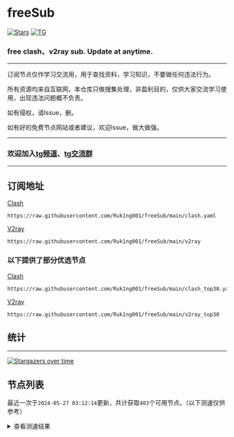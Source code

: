 # freeSub
[![Stars](https://img.shields.io/github/stars/Ruk1ng001/freeSub)](https://github.com/Ruk1ng001/freeSub/stargazers)
[![TG](https://img.shields.io/badge/Telegram-gray?logo=Telegram)](https://t.me/Ruk1ng001)
### free clash、v2ray sub. Update at anytime.

---

订阅节点仅作学习交流用，用于查找资料，学习知识，不要做任何违法行为。

所有资源均来自互联网，本仓库只做搜集处理，非盈利目的，仅供大家交流学习使用，出现违法问题概不负责。

如有侵权，请Issue，删。

如有好的免费节点网站或者建议，欢迎Issue，做大做强。

---

### 欢迎加入[tg频道](https://t.me/Ruk1ng001)、[tg交流群](https://t.me/+-e-b04EE5Cw2NmU1)

---

## 订阅地址
[Clash](https://raw.githubusercontent.com/Ruk1ng001/freeSub/main/clash.yaml)
```
https://raw.githubusercontent.com/Ruk1ng001/freeSub/main/clash.yaml
```
[V2ray](https://raw.githubusercontent.com/Ruk1ng001/freeSub/main/v2ray)
```
https://raw.githubusercontent.com/Ruk1ng001/freeSub/main/v2ray
```
### 以下提供了部分优选节点

[Clash](https://raw.githubusercontent.com/Ruk1ng001/freeSub/main/clash_top30.yaml)
```
https://raw.githubusercontent.com/Ruk1ng001/freeSub/main/clash_top30.yaml
```
[V2ray](https://raw.githubusercontent.com/Ruk1ng001/freeSub/main/v2ray_top30)
```
https://raw.githubusercontent.com/Ruk1ng001/freeSub/main/v2ray_top30
```

## 统计

---

[![Stargazers over time](https://starchart.cc/Ruk1ng001/freeSub.svg)](https://starchart.cc/Ruk1ng001/freeSub)

## 节点列表

最近一次于`2024-05-27 03:12:14`更新，共计获取`403`个可用节点。（以下测速仅供参考）

<details> <summary>查看测速结果</summary>

| 序号 | 节点 | 带宽 | 延迟 |
|:--:|:--:|:--:|:--:|
 | 1 | CN😈github.com/Ruk1ng001_365511842 | 3.81MB/s | 603.00ms |
 | 2 | CN😈github.com/Ruk1ng001_824627325 | 3.72MB/s | 704.00ms |
 | 3 | CN😈github.com/Ruk1ng001_1512452649 | 3.70MB/s | 376.00ms |
 | 4 | CN😈github.com/Ruk1ng001_1032082977 | 3.64MB/s | 555.00ms |
 | 5 | CN😈github.com/Ruk1ng001_916681039 | 3.61MB/s | 661.00ms |
 | 6 | CN😈github.com/Ruk1ng001_-352033963 | 3.60MB/s | 526.00ms |
 | 7 | CN😈github.com/Ruk1ng001_-1259784403 | 3.51MB/s | 646.00ms |
 | 8 | CN😈github.com/Ruk1ng001_-661647363 | 3.50MB/s | 931.00ms |
 | 9 | CN😈github.com/Ruk1ng001_-2113948591 | 3.48MB/s | 616.00ms |
 | 10 | HK😈github.com/Ruk1ng001_1579372612 | 3.41MB/s | 394.00ms |
 | 11 | CN😈github.com/Ruk1ng001_-1017574049 | 3.33MB/s | 685.00ms |
 | 12 | CN😈github.com/Ruk1ng001_-866374834 | 3.30MB/s | 421.00ms |
 | 13 | CN😈github.com/Ruk1ng001_-7431999 | 3.29MB/s | 404.00ms |
 | 14 | CN😈github.com/Ruk1ng001_138874037 | 3.28MB/s | 522.00ms |
 | 15 | HK😈github.com/Ruk1ng001_891728164 | 3.13MB/s | 1895.00ms |
 | 16 | CN😈github.com/Ruk1ng001_-1725807921 | 3.05MB/s | 579.00ms |
 | 17 | JP😈github.com/Ruk1ng001_-283033737 | 3.03MB/s | 451.00ms |
 | 18 | CN😈github.com/Ruk1ng001_-616224414 | 2.88MB/s | 504.00ms |
 | 19 | CN😈github.com/Ruk1ng001_-699643286 | 2.84MB/s | 624.00ms |
 | 20 | UM😈github.com/Ruk1ng001_592070767 | 2.81MB/s | 666.00ms |
 | 21 | CN😈github.com/Ruk1ng001_538467453 | 2.67MB/s | 511.00ms |
 | 22 | CN😈github.com/Ruk1ng001_-25292998 | 2.64MB/s | 338.00ms |
 | 23 | CN😈github.com/Ruk1ng001_-359419728 | 2.56MB/s | 512.00ms |
 | 24 | TW😈github.com/Ruk1ng001_-1005625977 | 2.56MB/s | 351.00ms |
 | 25 | CN😈github.com/Ruk1ng001_342664367 | 2.56MB/s | 722.00ms |
 | 26 | CN😈github.com/Ruk1ng001_-945379178 | 2.54MB/s | 655.00ms |
 | 27 | CN😈github.com/Ruk1ng001_603029658 | 2.49MB/s | 587.00ms |
 | 28 | CN😈github.com/Ruk1ng001_-759104754 | 2.42MB/s | 662.00ms |
 | 29 | SG😈github.com/Ruk1ng001_251175091 | 2.30MB/s | 497.00ms |
 | 30 | SG😈github.com/Ruk1ng001_-2049361601 | 2.29MB/s | 977.00ms |
 | 31 | CN😈github.com/Ruk1ng001_1988319447 | 2.28MB/s | 1463.00ms |
 | 32 | TW😈github.com/Ruk1ng001_-414360870 | 2.20MB/s | 393.00ms |
 | 33 | CN😈github.com/Ruk1ng001_-2066242510 | 2.18MB/s | 973.00ms |
 | 34 | CN😈github.com/Ruk1ng001_-683134103 | 2.18MB/s | 650.00ms |
 | 35 | CN😈github.com/Ruk1ng001_825794549 | 2.17MB/s | 623.00ms |
 | 36 | CN😈github.com/Ruk1ng001_1612293333 | 2.15MB/s | 694.00ms |
 | 37 | TW😈github.com/Ruk1ng001_-406124601 | 2.12MB/s | 373.00ms |
 | 38 | CN😈github.com/Ruk1ng001_477943742 | 2.07MB/s | 726.00ms |
 | 39 | SG😈github.com/Ruk1ng001_-869093871 | 2.04MB/s | 490.00ms |
 | 40 | HK😈github.com/Ruk1ng001_-746840979 | 2.04MB/s | 1496.00ms |
 | 41 | TW😈github.com/Ruk1ng001_823365205 | 2.03MB/s | 385.00ms |
 | 42 | CA😈github.com/Ruk1ng001_-1008720777 | 1.98MB/s | 405.00ms |
 | 43 | JP😈github.com/Ruk1ng001_-713905186 | 1.95MB/s | 1479.00ms |
 | 44 | KR😈github.com/Ruk1ng001_-349822655 | 1.94MB/s | 617.00ms |
 | 45 | CH😈github.com/Ruk1ng001_-1001960495 | 1.93MB/s | 711.00ms |
 | 46 | SG😈github.com/Ruk1ng001_-438121321 | 1.92MB/s | 573.00ms |
 | 47 | HK😈github.com/Ruk1ng001_-1608408967 | 1.91MB/s | 1074.00ms |
 | 48 | HK😈github.com/Ruk1ng001_1203476530 | 1.89MB/s | 2083.00ms |
 | 49 | CN😈github.com/Ruk1ng001_797834581 | 1.86MB/s | 832.00ms |
 | 50 | CN😈github.com/Ruk1ng001_1097642371 | 1.85MB/s | 699.00ms |
 | 51 | HK😈github.com/Ruk1ng001_-677114025 | 1.72MB/s | 715.00ms |
 | 52 | CN😈github.com/Ruk1ng001_-481149240 | 1.71MB/s | 881.00ms |
 | 53 | CH😈github.com/Ruk1ng001_840765511 | 1.69MB/s | 1040.00ms |
 | 54 | TW😈github.com/Ruk1ng001_-877574257 | 1.62MB/s | 710.00ms |
 | 55 | CN😈github.com/Ruk1ng001_1279534408 | 1.60MB/s | 1107.00ms |
 | 56 | HK😈github.com/Ruk1ng001_-902241499 | 1.60MB/s | 810.00ms |
 | 57 | JP😈github.com/Ruk1ng001_2101794800 | 1.58MB/s | 1364.00ms |
 | 58 | JP😈github.com/Ruk1ng001_1938509145 | 1.57MB/s | 706.00ms |
 | 59 | JP😈github.com/Ruk1ng001_2104909520 | 1.56MB/s | 835.00ms |
 | 60 | CN😈github.com/Ruk1ng001_1016221803 | 1.55MB/s | 1019.00ms |
 | 61 | CN😈github.com/Ruk1ng001_-218722073 | 1.51MB/s | 882.00ms |
 | 62 | CA😈github.com/Ruk1ng001_-925372737 | 1.51MB/s | 1307.00ms |
 | 63 | HK😈github.com/Ruk1ng001_1105575492 | 1.50MB/s | 508.00ms |
 | 64 | CA😈github.com/Ruk1ng001_-352530556 | 1.49MB/s | 916.00ms |
 | 65 | Other😈github.com/Ruk1ng001_2143674631 | 1.48MB/s | 1988.00ms |
 | 66 | SG😈github.com/Ruk1ng001_-981928409 | 1.48MB/s | 373.00ms |
 | 67 | CN😈github.com/Ruk1ng001_1121528462 | 1.46MB/s | 547.00ms |
 | 68 | CA😈github.com/Ruk1ng001_1253989540 | 1.46MB/s | 1349.00ms |
 | 69 | KR😈github.com/Ruk1ng001_1855538875 | 1.45MB/s | 779.00ms |
 | 70 | CA😈github.com/Ruk1ng001_1683630258 | 1.45MB/s | 1544.00ms |
 | 71 | CA😈github.com/Ruk1ng001_312756856 | 1.41MB/s | 1022.00ms |
 | 72 | KR😈github.com/Ruk1ng001_1668646718 | 1.40MB/s | 1280.00ms |
 | 73 | CA😈github.com/Ruk1ng001_-708378092 | 1.37MB/s | 1895.00ms |
 | 74 | CN😈github.com/Ruk1ng001_1996931643 | 1.35MB/s | 709.00ms |
 | 75 | CA😈github.com/Ruk1ng001_1007607298 | 1.32MB/s | 1748.00ms |
 | 76 | UM😈github.com/Ruk1ng001_-1854220294 | 1.31MB/s | 977.00ms |
 | 77 | UM😈github.com/Ruk1ng001_114711799 | 1.30MB/s | 948.00ms |
 | 78 | JP😈github.com/Ruk1ng001_-1696905495 | 1.30MB/s | 1364.00ms |
 | 79 | CN😈github.com/Ruk1ng001_-183904795 | 1.29MB/s | 801.00ms |
 | 80 | UM😈github.com/Ruk1ng001_-1771161537 | 1.29MB/s | 1476.00ms |
 | 81 | CA😈github.com/Ruk1ng001_200979588 | 1.27MB/s | 1198.00ms |
 | 82 | CN😈github.com/Ruk1ng001_-1430618484 | 1.27MB/s | 727.00ms |
 | 83 | CA😈github.com/Ruk1ng001_-165141417 | 1.27MB/s | 1074.00ms |
 | 84 | CN😈github.com/Ruk1ng001_-1922129779 | 1.26MB/s | 417.00ms |
 | 85 | CN😈github.com/Ruk1ng001_-364640778 | 1.26MB/s | 1247.00ms |
 | 86 | Other😈github.com/Ruk1ng001_-1039305949 | 1.25MB/s | 1004.00ms |
 | 87 | JP😈github.com/Ruk1ng001_1704916662 | 1.25MB/s | 1585.00ms |
 | 88 | CN😈github.com/Ruk1ng001_-2053381123 | 1.24MB/s | 748.00ms |
 | 89 | Asia😈github.com/Ruk1ng001_390994783 | 1.24MB/s | 1202.00ms |
 | 90 | Other😈github.com/Ruk1ng001_-2134427733 | 1.23MB/s | 1293.00ms |
 | 91 | CA😈github.com/Ruk1ng001_-2076773110 | 1.23MB/s | 1623.00ms |
 | 92 | CN😈github.com/Ruk1ng001_1708283347 | 1.22MB/s | 664.00ms |
 | 93 | Asia😈github.com/Ruk1ng001_-973268451 | 1.21MB/s | 1205.00ms |
 | 94 | CA😈github.com/Ruk1ng001_403432722 | 1.20MB/s | 1633.00ms |
 | 95 | JP😈github.com/Ruk1ng001_1060809384 | 1.20MB/s | 818.00ms |
 | 96 | CH😈github.com/Ruk1ng001_-1945634046 | 1.20MB/s | 622.00ms |
 | 97 | CA😈github.com/Ruk1ng001_577571612 | 1.20MB/s | 2101.00ms |
 | 98 | CA😈github.com/Ruk1ng001_775476669 | 1.20MB/s | 1466.00ms |
 | 99 | CN😈github.com/Ruk1ng001_-1794330633 | 1.19MB/s | 992.00ms |
 | 100 | CA😈github.com/Ruk1ng001_-405288375 | 1.19MB/s | 1564.00ms |
 | 101 | CA😈github.com/Ruk1ng001_-445362946 | 1.19MB/s | 1502.00ms |
 | 102 | CA😈github.com/Ruk1ng001_1019038880 | 1.19MB/s | 1651.00ms |
 | 103 | CA😈github.com/Ruk1ng001_-1409113450 | 1.18MB/s | 1500.00ms |
 | 104 | UM😈github.com/Ruk1ng001_-102191318 | 1.18MB/s | 1059.00ms |
 | 105 | CA😈github.com/Ruk1ng001_931801712 | 1.18MB/s | 1525.00ms |
 | 106 | JP😈github.com/Ruk1ng001_-1332539964 | 1.17MB/s | 572.00ms |
 | 107 | CA😈github.com/Ruk1ng001_961392496 | 1.16MB/s | 1502.00ms |
 | 108 | SG😈github.com/Ruk1ng001_-576040174 | 1.16MB/s | 444.00ms |
 | 109 | CA😈github.com/Ruk1ng001_-1750334099 | 1.16MB/s | 1682.00ms |
 | 110 | CN😈github.com/Ruk1ng001_-509761480 | 1.14MB/s | 1663.00ms |
 | 111 | CA😈github.com/Ruk1ng001_1885262548 | 1.14MB/s | 1562.00ms |
 | 112 | DE😈github.com/Ruk1ng001_292543440 | 1.14MB/s | 889.00ms |
 | 113 | CN😈github.com/Ruk1ng001_495783260 | 1.14MB/s | 926.00ms |
 | 114 | CA😈github.com/Ruk1ng001_161369125 | 1.14MB/s | 1686.00ms |
 | 115 | CA😈github.com/Ruk1ng001_1170082256 | 1.13MB/s | 2008.00ms |
 | 116 | CN😈github.com/Ruk1ng001_899571250 | 1.12MB/s | 810.00ms |
 | 117 | UM😈github.com/Ruk1ng001_459534470 | 1.11MB/s | 1123.00ms |
 | 118 | UM😈github.com/Ruk1ng001_263252268 | 1.10MB/s | 1425.00ms |
 | 119 | CA😈github.com/Ruk1ng001_-1967456951 | 1.10MB/s | 1861.00ms |
 | 120 | Other😈github.com/Ruk1ng001_-1920061911 | 1.09MB/s | 1181.00ms |
 | 121 | UM😈github.com/Ruk1ng001_-1986465562 | 1.09MB/s | 1191.00ms |
 | 122 | CA😈github.com/Ruk1ng001_2039806136 | 1.09MB/s | 1137.00ms |
 | 123 | US😈github.com/Ruk1ng001_1196487454 | 1.08MB/s | 1048.00ms |
 | 124 | UM😈github.com/Ruk1ng001_-2100159475 | 1.08MB/s | 1218.00ms |
 | 125 | US😈github.com/Ruk1ng001_2008536902 | 1.06MB/s | 2585.00ms |
 | 126 | UM😈github.com/Ruk1ng001_664774932 | 1.06MB/s | 1558.00ms |
 | 127 | CA😈github.com/Ruk1ng001_2053352048 | 1.05MB/s | 1899.00ms |
 | 128 | CN😈github.com/Ruk1ng001_-792038463 | 1.05MB/s | 1068.00ms |
 | 129 | UM😈github.com/Ruk1ng001_2054894954 | 1.04MB/s | 1151.00ms |
 | 130 | UM😈github.com/Ruk1ng001_1034331182 | 1.04MB/s | 1126.00ms |
 | 131 | CN😈github.com/Ruk1ng001_1274728189 | 1.02MB/s | 385.00ms |
 | 132 | CA😈github.com/Ruk1ng001_-12115375 | 1.02MB/s | 1856.00ms |
 | 133 | Asia😈github.com/Ruk1ng001_39863998 | 1.02MB/s | 1248.00ms |
 | 134 | UM😈github.com/Ruk1ng001_-2100351759 | 1.01MB/s | 1206.00ms |
 | 135 | CA😈github.com/Ruk1ng001_1791391889 | 1022.74KB/s | 2519.00ms |
 | 136 | KR😈github.com/Ruk1ng001_1125428472 | 1018.45KB/s | 1573.00ms |
 | 137 | CA😈github.com/Ruk1ng001_2145981711 | 1018.39KB/s | 1800.00ms |
 | 138 | CN😈github.com/Ruk1ng001_1811576926 | 1009.51KB/s | 1384.00ms |
 | 139 | Other😈github.com/Ruk1ng001_-1605186074 | 1000.50KB/s | 953.00ms |
 | 140 | CA😈github.com/Ruk1ng001_-929620169 | 994.25KB/s | 1633.00ms |
 | 141 | CN😈github.com/Ruk1ng001_1903292082 | 986.88KB/s | 2518.00ms |
 | 142 | CN😈github.com/Ruk1ng001_486351628 | 981.73KB/s | 481.00ms |
 | 143 | UM😈github.com/Ruk1ng001_-1844703029 | 973.45KB/s | 1262.00ms |
 | 144 | Other😈github.com/Ruk1ng001_-862566499 | 965.45KB/s | 1331.00ms |
 | 145 | JP😈github.com/Ruk1ng001_-266604447 | 961.02KB/s | 518.00ms |
 | 146 | KZ😈github.com/Ruk1ng001_-1044332435 | 958.75KB/s | 1287.00ms |
 | 147 | CN😈github.com/Ruk1ng001_1223709870 | 949.29KB/s | 477.00ms |
 | 148 | TW😈github.com/Ruk1ng001_-604235110 | 941.66KB/s | 410.00ms |
 | 149 | CN😈github.com/Ruk1ng001_-1675632582 | 930.10KB/s | 1132.00ms |
 | 150 | CN😈github.com/Ruk1ng001_1927071590 | 928.30KB/s | 897.00ms |
 | 151 | CN😈github.com/Ruk1ng001_2121892508 | 916.73KB/s | 813.00ms |
 | 152 | CN😈github.com/Ruk1ng001_-431066672 | 909.06KB/s | 1185.00ms |
 | 153 | CA😈github.com/Ruk1ng001_-971398023 | 887.59KB/s | 1811.00ms |
 | 154 | CA😈github.com/Ruk1ng001_1403621433 | 885.34KB/s | 2171.00ms |
 | 155 | CA😈github.com/Ruk1ng001_-440080573 | 885.23KB/s | 2098.00ms |
 | 156 | CA😈github.com/Ruk1ng001_902126168 | 874.76KB/s | 1763.00ms |
 | 157 | CA😈github.com/Ruk1ng001_1184940032 | 868.19KB/s | 1878.00ms |
 | 158 | CN😈github.com/Ruk1ng001_-1818707261 | 867.06KB/s | 2896.00ms |
 | 159 | US😈github.com/Ruk1ng001_856347142 | 865.84KB/s | 1190.00ms |
 | 160 | CA😈github.com/Ruk1ng001_-2135311037 | 857.83KB/s | 2135.00ms |
 | 161 | CA😈github.com/Ruk1ng001_-1946169941 | 852.19KB/s | 1851.00ms |
 | 162 | CA😈github.com/Ruk1ng001_-292540982 | 850.72KB/s | 1462.00ms |
 | 163 | CH😈github.com/Ruk1ng001_-1094585714 | 845.87KB/s | 767.00ms |
 | 164 | US😈github.com/Ruk1ng001_1878698898 | 836.05KB/s | 744.00ms |
 | 165 | US😈github.com/Ruk1ng001_1819423180 | 831.59KB/s | 1944.00ms |
 | 166 | GB😈github.com/Ruk1ng001_-561880074 | 829.64KB/s | 655.00ms |
 | 167 | US😈github.com/Ruk1ng001_787526325 | 827.29KB/s | 760.00ms |
 | 168 | US😈github.com/Ruk1ng001_-1218805652 | 826.93KB/s | 765.00ms |
 | 169 | CA😈github.com/Ruk1ng001_-316410428 | 824.62KB/s | 1398.00ms |
 | 170 | US😈github.com/Ruk1ng001_-424472426 | 823.33KB/s | 803.00ms |
 | 171 | CA😈github.com/Ruk1ng001_-745706713 | 821.42KB/s | 1551.00ms |
 | 172 | GB😈github.com/Ruk1ng001_-1570583276 | 818.89KB/s | 763.00ms |
 | 173 | GB😈github.com/Ruk1ng001_-2123012980 | 814.55KB/s | 957.00ms |
 | 174 | US😈github.com/Ruk1ng001_1507849511 | 809.33KB/s | 1215.00ms |
 | 175 | CA😈github.com/Ruk1ng001_-751268571 | 807.68KB/s | 2071.00ms |
 | 176 | CN😈github.com/Ruk1ng001_-436032457 | 806.40KB/s | 1275.00ms |
 | 177 | UM😈github.com/Ruk1ng001_724979402 | 803.88KB/s | 1309.00ms |
 | 178 | CN😈github.com/Ruk1ng001_842113228 | 796.69KB/s | 895.00ms |
 | 179 | CN😈github.com/Ruk1ng001_50248640 | 795.67KB/s | 1446.00ms |
 | 180 | HK😈github.com/Ruk1ng001_-2071948513 | 793.23KB/s | 1405.00ms |
 | 181 | CN😈github.com/Ruk1ng001_705449927 | 783.53KB/s | 1540.00ms |
 | 182 | CA😈github.com/Ruk1ng001_1132634313 | 780.42KB/s | 1073.00ms |
 | 183 | GB😈github.com/Ruk1ng001_-1338012212 | 779.16KB/s | 692.00ms |
 | 184 | CN😈github.com/Ruk1ng001_1002144043 | 771.41KB/s | 1333.00ms |
 | 185 | GB😈github.com/Ruk1ng001_-1336301803 | 769.71KB/s | 758.00ms |
 | 186 | GB😈github.com/Ruk1ng001_1209147156 | 761.95KB/s | 1144.00ms |
 | 187 | CH😈github.com/Ruk1ng001_1233879076 | 759.79KB/s | 772.00ms |
 | 188 | TW😈github.com/Ruk1ng001_-1163513207 | 752.02KB/s | 1575.00ms |
 | 189 | GB😈github.com/Ruk1ng001_-1964018986 | 749.29KB/s | 760.00ms |
 | 190 | US😈github.com/Ruk1ng001_-713568614 | 743.07KB/s | 858.00ms |
 | 191 | US😈github.com/Ruk1ng001_1490566360 | 735.96KB/s | 802.00ms |
 | 192 | CN😈github.com/Ruk1ng001_1756240449 | 735.49KB/s | 649.00ms |
 | 193 | US😈github.com/Ruk1ng001_34491053 | 734.03KB/s | 805.00ms |
 | 194 | Euro😈github.com/Ruk1ng001_1788757087 | 733.18KB/s | 1080.00ms |
 | 195 | CN😈github.com/Ruk1ng001_1881309047 | 723.22KB/s | 1417.00ms |
 | 196 | GB😈github.com/Ruk1ng001_591145383 | 721.57KB/s | 755.00ms |
 | 197 | US😈github.com/Ruk1ng001_796916901 | 714.31KB/s | 739.00ms |
 | 198 | CN😈github.com/Ruk1ng001_1843838071 | 714.06KB/s | 1566.00ms |
 | 199 | JP😈github.com/Ruk1ng001_118365489 | 711.06KB/s | 1452.00ms |
 | 200 | GB😈github.com/Ruk1ng001_590632363 | 710.95KB/s | 772.00ms |
 | 201 | Other😈github.com/Ruk1ng001_1604151024 | 707.25KB/s | 2242.00ms |
 | 202 | US😈github.com/Ruk1ng001_-998293148 | 705.43KB/s | 1205.00ms |
 | 203 | GB😈github.com/Ruk1ng001_-1780153314 | 704.10KB/s | 765.00ms |
 | 204 | US😈github.com/Ruk1ng001_2013146544 | 695.85KB/s | 863.00ms |
 | 205 | CN😈github.com/Ruk1ng001_-398884630 | 691.04KB/s | 1256.00ms |
 | 206 | GB😈github.com/Ruk1ng001_-484638467 | 690.59KB/s | 765.00ms |
 | 207 | US😈github.com/Ruk1ng001_-1715460434 | 690.12KB/s | 1194.00ms |
 | 208 | CN😈github.com/Ruk1ng001_1801039735 | 685.11KB/s | 1066.00ms |
 | 209 | UK😈github.com/Ruk1ng001_1729989681 | 683.44KB/s | 783.00ms |
 | 210 | US😈github.com/Ruk1ng001_1108544810 | 680.75KB/s | 770.00ms |
 | 211 | CN😈github.com/Ruk1ng001_-460487453 | 672.79KB/s | 1399.00ms |
 | 212 | JP😈github.com/Ruk1ng001_-892407433 | 667.80KB/s | 594.00ms |
 | 213 | CN😈github.com/Ruk1ng001_-1643950267 | 666.26KB/s | 1311.00ms |
 | 214 | GB😈github.com/Ruk1ng001_-183753107 | 665.07KB/s | 1134.00ms |
 | 215 | US😈github.com/Ruk1ng001_-127118485 | 657.08KB/s | 857.00ms |
 | 216 | US😈github.com/Ruk1ng001_1402334384 | 652.68KB/s | 785.00ms |
 | 217 | US😈github.com/Ruk1ng001_1650935518 | 649.12KB/s | 790.00ms |
 | 218 | UM😈github.com/Ruk1ng001_1472351678 | 642.96KB/s | 1174.00ms |
 | 219 | FR😈github.com/Ruk1ng001_-1326948871 | 636.87KB/s | 1001.00ms |
 | 220 | FR😈github.com/Ruk1ng001_903307473 | 631.56KB/s | 1127.00ms |
 | 221 | US😈github.com/Ruk1ng001_-465892498 | 627.73KB/s | 977.00ms |
 | 222 | JP😈github.com/Ruk1ng001_2004102139 | 627.38KB/s | 2979.00ms |
 | 223 | NL😈github.com/Ruk1ng001_-1459440406 | 624.30KB/s | 987.00ms |
 | 224 | CA😈github.com/Ruk1ng001_-1629766527 | 617.76KB/s | 2257.00ms |
 | 225 | US😈github.com/Ruk1ng001_535522856 | 613.14KB/s | 1278.00ms |
 | 226 | CA😈github.com/Ruk1ng001_-737938593 | 613.04KB/s | 1567.00ms |
 | 227 | US😈github.com/Ruk1ng001_1483712645 | 604.01KB/s | 1037.00ms |
 | 228 | CA😈github.com/Ruk1ng001_-1447900392 | 597.46KB/s | 2714.00ms |
 | 229 | NL😈github.com/Ruk1ng001_-839364861 | 592.88KB/s | 1184.00ms |
 | 230 | NL😈github.com/Ruk1ng001_-159133177 | 591.85KB/s | 1174.00ms |
 | 231 | CN😈github.com/Ruk1ng001_1207210027 | 589.49KB/s | 935.00ms |
 | 232 | NL😈github.com/Ruk1ng001_613294342 | 587.94KB/s | 1191.00ms |
 | 233 | NL😈github.com/Ruk1ng001_-1308147619 | 586.30KB/s | 1184.00ms |
 | 234 | CA😈github.com/Ruk1ng001_-1920177184 | 580.24KB/s | 2261.00ms |
 | 235 | TW😈github.com/Ruk1ng001_184998897 | 576.99KB/s | 1740.00ms |
 | 236 | CN😈github.com/Ruk1ng001_40133612 | 576.97KB/s | 1196.00ms |
 | 237 | US😈github.com/Ruk1ng001_-1248491955 | 571.17KB/s | 1565.00ms |
 | 238 | Other😈github.com/Ruk1ng001_-754782616 | 563.12KB/s | 1540.00ms |
 | 239 | GB😈github.com/Ruk1ng001_746654693 | 556.93KB/s | 982.00ms |
 | 240 | CN😈github.com/Ruk1ng001_536822818 | 542.49KB/s | 1069.00ms |
 | 241 | Other😈github.com/Ruk1ng001_-1926231278 | 538.68KB/s | 1397.00ms |
 | 242 | CA😈github.com/Ruk1ng001_979183110 | 535.62KB/s | 2299.00ms |
 | 243 | US😈github.com/Ruk1ng001_152166326 | 521.90KB/s | 892.00ms |
 | 244 | Other😈github.com/Ruk1ng001_1945843757 | 504.38KB/s | 1133.00ms |
 | 245 | CA😈github.com/Ruk1ng001_-193600750 | 502.67KB/s | 2670.00ms |
 | 246 | US😈github.com/Ruk1ng001_518744170 | 502.17KB/s | 1470.00ms |
 | 247 | Other😈github.com/Ruk1ng001_-1138847128 | 494.80KB/s | 1146.00ms |
 | 248 | CN😈github.com/Ruk1ng001_-166473483 | 489.07KB/s | 1505.00ms |
 | 249 | CN😈github.com/Ruk1ng001_-940072104 | 483.48KB/s | 505.00ms |
 | 250 | CA😈github.com/Ruk1ng001_1321590311 | 483.07KB/s | 2580.00ms |
 | 251 | US😈github.com/Ruk1ng001_462758045 | 478.56KB/s | 1031.00ms |
 | 252 | CN😈github.com/Ruk1ng001_1574116117 | 469.13KB/s | 1483.00ms |
 | 253 | CA😈github.com/Ruk1ng001_1822010211 | 467.39KB/s | 2383.00ms |
 | 254 | CN😈github.com/Ruk1ng001_-1569915122 | 454.77KB/s | 766.00ms |
 | 255 | CA😈github.com/Ruk1ng001_96559184 | 453.14KB/s | 2369.00ms |
 | 256 | CA😈github.com/Ruk1ng001_1548902291 | 452.43KB/s | 1754.00ms |
 | 257 | CN😈github.com/Ruk1ng001_24015290 | 447.90KB/s | 1969.00ms |
 | 258 | CA😈github.com/Ruk1ng001_59539427 | 447.18KB/s | 2324.00ms |
 | 259 | CN😈github.com/Ruk1ng001_-1784601529 | 439.79KB/s | 1846.00ms |
 | 260 | CA😈github.com/Ruk1ng001_197714604 | 437.87KB/s | 2362.00ms |
 | 261 | CN😈github.com/Ruk1ng001_512660006 | 435.42KB/s | 1266.00ms |
 | 262 | UM😈github.com/Ruk1ng001_-1090185355 | 432.05KB/s | 1446.00ms |
 | 263 | CN😈github.com/Ruk1ng001_-1851487078 | 426.43KB/s | 1466.00ms |
 | 264 | CN😈github.com/Ruk1ng001_2032997921 | 414.31KB/s | 1119.00ms |
 | 265 | CA😈github.com/Ruk1ng001_1262241565 | 412.82KB/s | 1684.00ms |
 | 266 | CA😈github.com/Ruk1ng001_-582961225 | 406.96KB/s | 1864.00ms |
 | 267 | Asia😈github.com/Ruk1ng001_1429149516 | 389.32KB/s | 2476.00ms |
 | 268 | US😈github.com/Ruk1ng001_445023364 | 386.61KB/s | 976.00ms |
 | 269 | CA😈github.com/Ruk1ng001_-1279732692 | 380.94KB/s | 1521.00ms |
 | 270 | CA😈github.com/Ruk1ng001_-1801597046 | 378.48KB/s | 1781.00ms |
 | 271 | CA😈github.com/Ruk1ng001_-1607020291 | 372.42KB/s | 2483.00ms |
 | 272 | US😈github.com/Ruk1ng001_142620190 | 369.59KB/s | 1503.00ms |
 | 273 | CA😈github.com/Ruk1ng001_1227252987 | 368.55KB/s | 1536.00ms |
 | 274 | Euro😈github.com/Ruk1ng001_561995180 | 367.58KB/s | 1874.00ms |
 | 275 | CA😈github.com/Ruk1ng001_692031390 | 365.89KB/s | 2301.00ms |
 | 276 | CA😈github.com/Ruk1ng001_460697854 | 358.03KB/s | 2526.00ms |
 | 277 | Euro😈github.com/Ruk1ng001_1831520982 | 351.31KB/s | 1738.00ms |
 | 278 | CA😈github.com/Ruk1ng001_850726388 | 348.05KB/s | 2314.00ms |
 | 279 | CA😈github.com/Ruk1ng001_-1473380220 | 346.08KB/s | 2529.00ms |
 | 280 | SG😈github.com/Ruk1ng001_120470051 | 334.06KB/s | 519.00ms |
 | 281 | US😈github.com/Ruk1ng001_-725807403 | 332.03KB/s | 1701.00ms |
 | 282 | CA😈github.com/Ruk1ng001_1673645169 | 331.53KB/s | 2233.00ms |
 | 283 | CN😈github.com/Ruk1ng001_812853130 | 312.23KB/s | 927.00ms |
 | 284 | CN😈github.com/Ruk1ng001_-1034979795 | 312.02KB/s | 873.00ms |
 | 285 | JP😈github.com/Ruk1ng001_-1947673341 | 307.12KB/s | 959.00ms |
 | 286 | CA😈github.com/Ruk1ng001_1591658842 | 293.58KB/s | 398.00ms |
 | 287 | CN😈github.com/Ruk1ng001_-473564220 | 290.68KB/s | 1407.00ms |
 | 288 | CA😈github.com/Ruk1ng001_1678970574 | 284.92KB/s | 1865.00ms |
 | 289 | Euro😈github.com/Ruk1ng001_-1666178934 | 283.37KB/s | 974.00ms |
 | 290 | JP😈github.com/Ruk1ng001_898115543 | 280.82KB/s | 960.00ms |
 | 291 | CA😈github.com/Ruk1ng001_-2025837458 | 278.98KB/s | 2432.00ms |
 | 292 | GB😈github.com/Ruk1ng001_-1526380163 | 277.75KB/s | 1192.00ms |
 | 293 | CN😈github.com/Ruk1ng001_-1628510844 | 273.01KB/s | 1756.00ms |
 | 294 | CA😈github.com/Ruk1ng001_-86939590 | 272.28KB/s | 2550.00ms |
 | 295 | CN😈github.com/Ruk1ng001_-1515620563 | 270.78KB/s | 949.00ms |
 | 296 | SG😈github.com/Ruk1ng001_-1967551594 | 267.97KB/s | 1539.00ms |
 | 297 | CA😈github.com/Ruk1ng001_-325878939 | 265.01KB/s | 1961.00ms |
 | 298 | CA😈github.com/Ruk1ng001_-1975871129 | 260.23KB/s | 1649.00ms |
 | 299 | CH😈github.com/Ruk1ng001_-1331837002 | 258.60KB/s | 559.00ms |
 | 300 | CN😈github.com/Ruk1ng001_265418649 | 253.83KB/s | 970.00ms |
 | 301 | JP😈github.com/Ruk1ng001_1671761707 | 251.36KB/s | 2953.00ms |
 | 302 | CA😈github.com/Ruk1ng001_-316335294 | 251.24KB/s | 2637.00ms |
 | 303 | GB😈github.com/Ruk1ng001_-930683319 | 236.89KB/s | 1245.00ms |
 | 304 | Other😈github.com/Ruk1ng001_-27306152 | 233.10KB/s | 493.00ms |
 | 305 | GB😈github.com/Ruk1ng001_-452546810 | 230.53KB/s | 1041.00ms |
 | 306 | Euro😈github.com/Ruk1ng001_871448779 | 229.19KB/s | 594.00ms |
 | 307 | GB😈github.com/Ruk1ng001_-660552124 | 226.87KB/s | 1028.00ms |
 | 308 | CA😈github.com/Ruk1ng001_541060471 | 224.03KB/s | 2588.00ms |
 | 309 | Other😈github.com/Ruk1ng001_805306763 | 220.78KB/s | 1852.00ms |
 | 310 | JP😈github.com/Ruk1ng001_-1505552223 | 215.69KB/s | 1005.00ms |
 | 311 | CA😈github.com/Ruk1ng001_-727886657 | 209.03KB/s | 1707.00ms |
 | 312 | CA😈github.com/Ruk1ng001_36348796 | 206.88KB/s | 2593.00ms |
 | 313 | CN😈github.com/Ruk1ng001_1616468470 | 204.08KB/s | 1047.00ms |
 | 314 | CN😈github.com/Ruk1ng001_-1687269026 | 203.04KB/s | 2077.00ms |
 | 315 | CN😈github.com/Ruk1ng001_-989331525 | 202.44KB/s | 951.00ms |
 | 316 | Other😈github.com/Ruk1ng001_1958750988 | 196.97KB/s | 1276.00ms |
 | 317 | GB😈github.com/Ruk1ng001_1303568782 | 193.35KB/s | 1161.00ms |
 | 318 | CA😈github.com/Ruk1ng001_-1093858154 | 193.06KB/s | 1863.00ms |
 | 319 | SG😈github.com/Ruk1ng001_-1533174807 | 188.95KB/s | 609.00ms |
 | 320 | Other😈github.com/Ruk1ng001_658831828 | 186.78KB/s | 1523.00ms |
 | 321 | US😈github.com/Ruk1ng001_-685024305 | 185.94KB/s | 1287.00ms |
 | 322 | CA😈github.com/Ruk1ng001_102931221 | 184.04KB/s | 2884.00ms |
 | 323 | CA😈github.com/Ruk1ng001_-592430178 | 183.62KB/s | 2798.00ms |
 | 324 | CN😈github.com/Ruk1ng001_-623479422 | 181.93KB/s | 803.00ms |
 | 325 | GB😈github.com/Ruk1ng001_-1846075915 | 181.63KB/s | 1423.00ms |
 | 326 | Americas😈github.com/Ruk1ng001_1295306959 | 181.29KB/s | 2616.00ms |
 | 327 | CH😈github.com/Ruk1ng001_-1297579895 | 175.47KB/s | 1838.00ms |
 | 328 | GB😈github.com/Ruk1ng001_-69782193 | 173.88KB/s | 978.00ms |
 | 329 | SG😈github.com/Ruk1ng001_2021478874 | 172.46KB/s | 596.00ms |
 | 330 | CH😈github.com/Ruk1ng001_2136171247 | 170.23KB/s | 910.00ms |
 | 331 | CN😈github.com/Ruk1ng001_1499291798 | 169.56KB/s | 839.00ms |
 | 332 | SG😈github.com/Ruk1ng001_578114619 | 167.13KB/s | 1839.00ms |
 | 333 | CA😈github.com/Ruk1ng001_-429227192 | 166.21KB/s | 2255.00ms |
 | 334 | Americas😈github.com/Ruk1ng001_-907697603 | 164.61KB/s | 1495.00ms |
 | 335 | CA😈github.com/Ruk1ng001_-291566571 | 164.09KB/s | 2676.00ms |
 | 336 | US😈github.com/Ruk1ng001_-1506833023 | 163.39KB/s | 851.00ms |
 | 337 | US😈github.com/Ruk1ng001_1386792841 | 159.71KB/s | 1406.00ms |
 | 338 | CA😈github.com/Ruk1ng001_-512912460 | 152.00KB/s | 2964.00ms |
 | 339 | CN😈github.com/Ruk1ng001_1964030541 | 151.97KB/s | 799.00ms |
 | 340 | Other😈github.com/Ruk1ng001_-2131096342 | 148.77KB/s | 1401.00ms |
 | 341 | RU😈github.com/Ruk1ng001_66802701 | 147.44KB/s | 1057.00ms |
 | 342 | CA😈github.com/Ruk1ng001_1915178092 | 145.88KB/s | 2962.00ms |
 | 343 | CN😈github.com/Ruk1ng001_-626842329 | 145.54KB/s | 1732.00ms |
 | 344 | CN😈github.com/Ruk1ng001_500747398 | 144.83KB/s | 1819.00ms |
 | 345 | CA😈github.com/Ruk1ng001_1775162833 | 138.00KB/s | 1667.00ms |
 | 346 | RU😈github.com/Ruk1ng001_815983057 | 133.70KB/s | 1147.00ms |
 | 347 | CA😈github.com/Ruk1ng001_-52781279 | 132.88KB/s | 1626.00ms |
 | 348 | CA😈github.com/Ruk1ng001_9008673 | 132.01KB/s | 1674.00ms |
 | 349 | CA😈github.com/Ruk1ng001_-329553397 | 131.78KB/s | 1851.00ms |
 | 350 | CA😈github.com/Ruk1ng001_-1344744970 | 130.53KB/s | 1679.00ms |
 | 351 | CA😈github.com/Ruk1ng001_1458032917 | 130.45KB/s | 1616.00ms |
 | 352 | CA😈github.com/Ruk1ng001_-814264347 | 129.57KB/s | 1712.00ms |
 | 353 | CA😈github.com/Ruk1ng001_-1065363062 | 128.72KB/s | 1672.00ms |
 | 354 | SG😈github.com/Ruk1ng001_777700868 | 128.04KB/s | 1933.00ms |
 | 355 | CA😈github.com/Ruk1ng001_-1575484830 | 127.17KB/s | 2957.00ms |
 | 356 | CA😈github.com/Ruk1ng001_-1896530004 | 126.08KB/s | 2118.00ms |
 | 357 | RU😈github.com/Ruk1ng001_388969824 | 124.76KB/s | 1680.00ms |
 | 358 | CN😈github.com/Ruk1ng001_838451797 | 118.88KB/s | 1562.00ms |
 | 359 | CA😈github.com/Ruk1ng001_1904030223 | 117.41KB/s | 1877.00ms |
 | 360 | CH😈github.com/Ruk1ng001_-1815815015 | 116.12KB/s | 1410.00ms |
 | 361 | SG😈github.com/Ruk1ng001_-1725070477 | 115.61KB/s | 2181.00ms |
 | 362 | CA😈github.com/Ruk1ng001_-1601515298 | 114.52KB/s | 2065.00ms |
 | 363 | CA😈github.com/Ruk1ng001_-1144750044 | 113.41KB/s | 1623.00ms |
 | 364 | CA😈github.com/Ruk1ng001_-1182257461 | 113.08KB/s | 1809.00ms |
 | 365 | SG😈github.com/Ruk1ng001_-414846659 | 112.70KB/s | 2114.00ms |
 | 366 | CA😈github.com/Ruk1ng001_-451474164 | 111.85KB/s | 2080.00ms |
 | 367 | HK😈github.com/Ruk1ng001_745024524 | 111.57KB/s | 1930.00ms |
 | 368 | CA😈github.com/Ruk1ng001_-618340520 | 110.16KB/s | 1589.00ms |
 | 369 | CA😈github.com/Ruk1ng001_297018133 | 108.83KB/s | 1645.00ms |
 | 370 | CN😈github.com/Ruk1ng001_-324042234 | 107.43KB/s | 1214.00ms |
 | 371 | CA😈github.com/Ruk1ng001_1036775987 | 106.67KB/s | 1728.00ms |
 | 372 | Euro😈github.com/Ruk1ng001_2099714449 | 104.62KB/s | 2055.00ms |
 | 373 | CN😈github.com/Ruk1ng001_706619102 | 101.36KB/s | 1438.00ms |
 | 374 | CA😈github.com/Ruk1ng001_-1302396452 | 100.14KB/s | 1611.00ms |
 | 375 | GB😈github.com/Ruk1ng001_153628593 | 100.14KB/s | 958.00ms |
 | 376 | CN😈github.com/Ruk1ng001_-1929284633 | 98.77KB/s | 1095.00ms |
 | 377 | UM😈github.com/Ruk1ng001_528691366 | 97.78KB/s | 1821.00ms |
 | 378 | CA😈github.com/Ruk1ng001_-1947368582 | 96.93KB/s | 1965.00ms |
 | 379 | CA😈github.com/Ruk1ng001_1840301856 | 96.92KB/s | 2182.00ms |
 | 380 | JP😈github.com/Ruk1ng001_864291881 | 96.06KB/s | 2777.00ms |
 | 381 | GB😈github.com/Ruk1ng001_1896073365 | 93.45KB/s | 938.00ms |
 | 382 | TR😈github.com/Ruk1ng001_-1003593683 | 91.11KB/s | 1993.00ms |
 | 383 | Euro😈github.com/Ruk1ng001_45319295 | 89.71KB/s | 2117.00ms |
 | 384 | CA😈github.com/Ruk1ng001_838883889 | 88.99KB/s | 1694.00ms |
 | 385 | RU😈github.com/Ruk1ng001_-493731111 | 86.44KB/s | 1988.00ms |
 | 386 | CA😈github.com/Ruk1ng001_741077024 | 86.19KB/s | 1614.00ms |
 | 387 | CA😈github.com/Ruk1ng001_-159439833 | 84.51KB/s | 2258.00ms |
 | 388 | RU😈github.com/Ruk1ng001_2136017145 | 84.39KB/s | 1767.00ms |
 | 389 | Other😈github.com/Ruk1ng001_1733174884 | 83.73KB/s | 2236.00ms |
 | 390 | KR😈github.com/Ruk1ng001_-211260183 | 79.07KB/s | 2324.00ms |
 | 391 | CN😈github.com/Ruk1ng001_2059832495 | 78.04KB/s | 952.00ms |
 | 392 | UM😈github.com/Ruk1ng001_-1442477266 | 77.14KB/s | 2655.00ms |
 | 393 | US😈github.com/Ruk1ng001_2096831796 | 73.49KB/s | 2075.00ms |
 | 394 | JP😈github.com/Ruk1ng001_1681286659 | 71.54KB/s | 827.00ms |
 | 395 | CN😈github.com/Ruk1ng001_907012939 | 68.68KB/s | 2553.00ms |
 | 396 | CN😈github.com/Ruk1ng001_-492377739 | 67.92KB/s | 1954.00ms |
 | 397 | GB😈github.com/Ruk1ng001_2107191293 | 67.48KB/s | 805.00ms |
 | 398 | US😈github.com/Ruk1ng001_-1638936488 | 66.43KB/s | 2860.00ms |
 | 399 | US😈github.com/Ruk1ng001_-523223751 | 61.32KB/s | 1929.00ms |
 | 400 | Americas😈github.com/Ruk1ng001_1574547130 | 60.02KB/s | 2908.00ms |
 | 401 | CA😈github.com/Ruk1ng001_-1200114669 | 59.79KB/s | 2262.00ms |
 | 402 | CN😈github.com/Ruk1ng001_946525262 | 59.45KB/s | 731.00ms |
 | 403 | Euro😈github.com/Ruk1ng001_524860827 | 59.39KB/s | 2104.00ms |


</details>